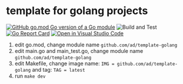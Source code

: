 # template for golang projects

[![GitHub go.mod Go version of a Go module](https://img.shields.io/github/go-mod/go-version/ad/template-golang.svg)](https://github.com/ad/template-golang)
![Build and Test](https://github.com/ad/template-golang/actions/workflows/go.yml/badge.svg?branch=main)
[![Go Report Card](https://goreportcard.com/badge/github.com/ad/template-golang)](https://goreportcard.com/report/github.com/ad/template-golang)
[![Open in Visual Studio Code](https://open.vscode.dev/badges/open-in-vscode.svg)](https://open.vscode.dev/ad/template-golang)

1. edit go.mod, change module name `github.com/ad/template-golang`
2. edit main.go and main_test.go, change module name `github.com/ad/template-golang`
3. edit Makefile, change image name: `IMG = github.com/ad/template-golang` and tag: `TAG = latest`
4. run `make dev`
